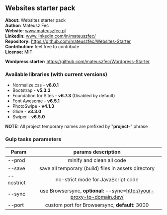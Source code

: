 ## Websites starter pack

**About:** Websites starter pack  
**Author:** Mateusz Feć  
**Website**: www.mateuszfec.pl  
**Linkedin:** www.linkedin.com/in/mateuszfec/  
**Repository:** https://github.com/mateuszfec/Websites-Starter  
**Contribution:** feel free to contribute  
**License:** MIT

**Wordpress starter:** https://github.com/mateuszfec/Wordpress-Starter

### Available libraries (with current versions)

* Normalize.css - **v8.0.1**
* Bootstrap - **v5.3.3**
* Foundation for Sites - **v6.7.3** (Disabled by default)
* Font Awesome - **v6.5.1**
* PhotoSwipe - **v4.1.3**
* Glide - **v3.3.0**
* Swiper - **v6.5.0**

**NOTE:** All project temporary names are prefixed by "**project-**" phrase

### Gulp tasks parameters

| Param       | params description                                                                  |
| ----------- |:----------------------------------------------------------------------------------:|
| --prod      | minify and clean all code                                                          |
| --save      | save all temporary (build) files in assets directory                               |
| --nostrict  | no-strict mode for JavaScript code                                                 |
| --sync      | use Browsersync, **optional:** --sync=http://your-proxy-to-domain.dev/             |
| --port      | custom port for Browsersync, **default:** 3000                                     |
